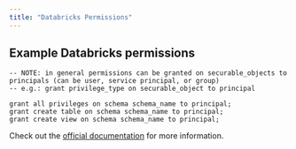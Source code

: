 ```yaml
---
title: "Databricks Permissions"
---
```


## Example Databricks permissions

```
-- NOTE: in general permissions can be granted on securable_objects to
principals (can be user, service principal, or group)
-- e.g.: grant privilege_type on securable_object to principal

grant all privileges on schema schema_name to principal;
grant create table on schema schema_name to principal;
grant create view on schema schema_name to principal;
```

Check out the [official documentation](https://docs.databricks.com/en/data-governance/unity-catalog/manage-privileges/privileges.html#privilege-types-by-securable-object-in-unity-catalog) for more information.
